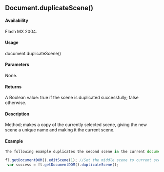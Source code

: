 ## Document.duplicateScene()

#### Availability

Flash MX 2004.

#### Usage

document.duplicateScene()

#### Parameters

None.

#### Returns

A Boolean value: true if the scene is duplicated successfully; false otherwise.

#### Description

Method; makes a copy of the currently selected scene, giving the new scene a unique name and making it the current scene.

#### Example

```javascript
The following example duplicates the second scene in the current document:

fl.getDocumentDOM().editScene(1); //Set the middle scene to current scene.
 var success = fl.getDocumentDOM().duplicateScene();

```
